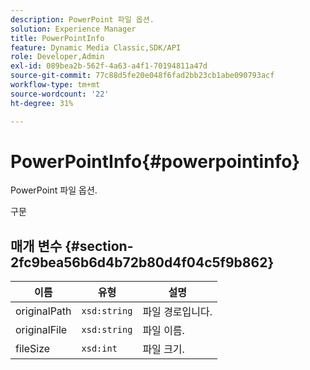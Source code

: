 ```yaml
---
description: PowerPoint 파일 옵션.
solution: Experience Manager
title: PowerPointInfo
feature: Dynamic Media Classic,SDK/API
role: Developer,Admin
exl-id: 089bea2b-562f-4a63-a4f1-70194811a47d
source-git-commit: 77c88d5fe20e048f6fad2bb23cb1abe090793acf
workflow-type: tm+mt
source-wordcount: '22'
ht-degree: 31%

---
```


# PowerPointInfo{#powerpointinfo}

PowerPoint 파일 옵션.

구문

## 매개 변수 {#section-2fc9bea56b6d4b72b80d4f04c5f9b862}

| 이름 | 유형 | 설명 |
|---|---|---|
| originalPath | `xsd:string` | 파일 경로입니다. |
| originalFile | `xsd:string` | 파일 이름. |
| fileSize | `xsd:int` | 파일 크기. |
